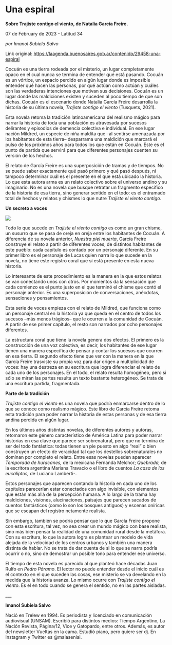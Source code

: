 # Una espiral

**Sobre Trajiste contigo el viento, de Natalia García Freire.**

07 de February de 2023 - Latitud 34

_por Imanol Subiela Salvo_

Link original: https://laagenda.buenosaires.gob.ar/contenido/29458-una-espiral



Cocuán es una tierra rodeada por el misterio, un lugar completamente opaco en el cual nunca se termina de entender qué está pasando. Cocuán es un vórtice, un espacio perdido en algún lugar donde es imposible entender qué hacen las personas, por qué actúan como actúan y cuáles son las verdaderas intenciones que motivan sus decisiones. Cocuán es un lugar donde las maldiciones existen y suceden al poco tiempo de que son dichas. Cocuán es el escenario donde Natalia García Freire desarrolla la historia de su última novela, *Trajiste contigo el viento* (Tusquets, 2021).




Esta novela retoma la tradición latinoamericana del realismo mágico para narrar la historia de toda una población es atravesada por sucesos delirantes y episodios de demencia colectiva e individual. En ese lugar nación Mildred, un especie de niña maldita que –al sentirse amenazada por los habitantes de esta tierra– desparrama una maldición que marcará el pulso de los próximos años para todos los que están en Cocuán. Este es el punto de partida que servirá para que diferentes personajes cuenten su versión de los hechos.




El relato de García Freire es una superposición de tramas y de tiempos. No se puede saber exactamente qué pasó primero y qué pasó después, ni tampoco determinar cuál es el presente en el que está ubicado la historia. Lo que esta autora arma es un relato colectivo sobre el universo andino y su imaginario. No es una novela que busque retratar un fragmento específico de la historia de esa tierra, sino generar sentido en el todo: es el entramado total de hechos y relatos y chismes lo que nutre *Trajiste el viento contigo*.




**Un secreto a voces**




![](https://cdn.feater.me/files/images/873113/242833f7-7726-4cf3-839d-5525daa7e7db.jpg)




Todo lo que sucede en *Trajiste el viento contigo* es como un gran chisme, un susurro que se pasa de oreja en oreja entre los habitantes de Cocuán. A diferencia de su novela anterior, *Nuestra piel muerta*, García Freire construye el relato a partir de diferentes voces, de distintos habitantes de este pueblo: cada capítulo es contado por un personaje diferente. En su primer libro es el personaje de Lucas quien narra lo que sucede en la novela, no tiene este registro coral que sí está presente en esta nueva historia.




Lo interesante de este procedimiento es la manera en la que estos relatos se van conectando unos con otros. Por momentos da la sensación que cada comienzo es el punto justo en el que terminó el chisme que contó el personaje anterior. Es una superposición de conversaciones, anécdotas, sensaciones y pensamientos.




Esta serie de voces empieza con el relato de Mildred, que funciona como un personaje central en la historia ya que queda en el centro de todos los sucesos –más menos trágicos– que le ocurren a la comunidad de Cocuán. A partir de ese primer capítulo, el resto son narrados por ocho personajes diferentes.




La estructura coral que tiene la novela genera dos efectos. El primero es la construcción de una voz colectiva, es decir, los habitantes de ese lugar tienen una manera específica de pensar y contar los sucesos que ocurren en esa tierra. El segundo efecto tiene que ver con la manera en la que García Freire trasviste su propia voz para dar origen a multiplicidad de voces: hay una destreza en su escritura que logra diferenciar el relato de cada uno de los personajes. En el todo, el relato resulta homogéneo, pero si sólo se miran las partes resulta un texto bastante heterogéneo. Se trata de una escritura partida, fragmentada.




**Parte de la tradición**




*Trajiste contigo el viento* es una novela que podría enmarcarse dentro de lo que se conoce como realismo mágico. Este libro de García Freire retoma esta tradición para poder narrar la historia de estas personas y de esa tierra andina perdida en algún lugar.




En los últimos años distintas novelas, de diferentes autores y autoras, retomaron este género característico de América Latina para poder narrar historias en esa clave que parece ser sobrenatural, pero que no termina de ser del todo fantástica: todas tienen un pie puesto en algo “real” o bien construyen un efecto de veracidad tal que los destellos sobrenaturales no dominan por completo el relato. Entre esas novelas pueden aparecer *Temporada de huracanes,* de la mexicana Fernanda Melchor; *Quebrada,* de la escritora argentina Mariana Travacio o el libro de cuentos *La casa de los eucaliptos,* de Luciano Lamberti-.




Estos personajes que aparecen contando la historia en cada uno de los capítulos parecerían estar conectados con algo invisible, con elementos que están más allá de la percepción humana. A lo largo de la trama hay maldiciones, visiones, alucinaciones, paisajes que parecen sacados de cuentos fantásticos (como lo son los bosques antiguos) y escenas oníricas que se escapan del registro netamente realista.




Sin embargo, también se podría pensar que lo que García Freire propone con esta escritura, tal vez, no sea crear un mundo mágico con base realista, sino más bien pensar la realidad de una comunidad rural desde la metáfora. Con su escritura, lo que la autora logra es plantear un modelo de vida alejada de la velocidad de los centros urbanos y también una manera distinta de hablar. No se trata de dar cuenta de si lo que se narra podría ocurrir o no, sino de demostrar un posible tono para entender ese universo.




El tiempo de esta novela es parecido al que planteó hace décadas Juan Rulfo en *Pedro Páramo*. El lector no puede entender desde el inicio cuál es el contexto en el que suceden las cosas, ese misterio se va develando en la medida que la historia avanza. Lo mismo ocurre con *Trajiste contigo el viento*. Es el en todo cuando se genera el sentido, no en las partes aisladas.




\_\_\_




**Imanol Subiela Salvo**




Nació en Trelew en 1994. Es periodista y licenciado en comunicación audiovisual (UNSAM). Escribió para distintos medios: Tiempo Argentino, La Nación Revista, Página/12, Vice y Gatopardo, entre otros. Además, es autor del newsletter Vueltas en la cama. Estudió piano, pero quiere ser dj. En Instagram y Twitter es @malasenial.



